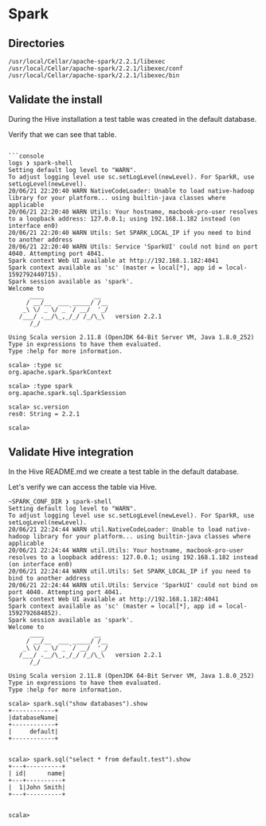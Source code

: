 # Spark

## Directories

```console
/usr/local/Cellar/apache-spark/2.2.1/libexec
/usr/local/Cellar/apache-spark/2.2.1/libexec/conf
/usr/local/Cellar/apache-spark/2.2.1/libexec/bin
```

## Validate the install

During the Hive installation a test table was created in the default database.

Verify that we can see that table.

````

```console
logs ❯ spark-shell
Setting default log level to "WARN".
To adjust logging level use sc.setLogLevel(newLevel). For SparkR, use setLogLevel(newLevel).
20/06/21 22:20:40 WARN NativeCodeLoader: Unable to load native-hadoop library for your platform... using builtin-java classes where applicable
20/06/21 22:20:40 WARN Utils: Your hostname, macbook-pro-user resolves to a loopback address: 127.0.0.1; using 192.168.1.182 instead (on interface en0)
20/06/21 22:20:40 WARN Utils: Set SPARK_LOCAL_IP if you need to bind to another address
20/06/21 22:20:40 WARN Utils: Service 'SparkUI' could not bind on port 4040. Attempting port 4041.
Spark context Web UI available at http://192.168.1.182:4041
Spark context available as 'sc' (master = local[*], app id = local-1592792440715).
Spark session available as 'spark'.
Welcome to
      ____              __
     / __/__  ___ _____/ /__
    _\ \/ _ \/ _ `/ __/  '_/
   /___/ .__/\_,_/_/ /_/\_\   version 2.2.1
      /_/

Using Scala version 2.11.8 (OpenJDK 64-Bit Server VM, Java 1.8.0_252)
Type in expressions to have them evaluated.
Type :help for more information.

scala> :type sc
org.apache.spark.SparkContext

scala> :type spark
org.apache.spark.sql.SparkSession

scala> sc.version
res0: String = 2.2.1

scala>
````

## Validate Hive integration

In the Hive README.md we create a test table in the default database.

Let's verify we can access the table via Hive.

```console
~SPARK_CONF_DIR ❯ spark-shell
Setting default log level to "WARN".
To adjust logging level use sc.setLogLevel(newLevel). For SparkR, use setLogLevel(newLevel).
20/06/21 22:24:44 WARN util.NativeCodeLoader: Unable to load native-hadoop library for your platform... using builtin-java classes where applicable
20/06/21 22:24:44 WARN util.Utils: Your hostname, macbook-pro-user resolves to a loopback address: 127.0.0.1; using 192.168.1.182 instead (on interface en0)
20/06/21 22:24:44 WARN util.Utils: Set SPARK_LOCAL_IP if you need to bind to another address
20/06/21 22:24:44 WARN util.Utils: Service 'SparkUI' could not bind on port 4040. Attempting port 4041.
Spark context Web UI available at http://192.168.1.182:4041
Spark context available as 'sc' (master = local[*], app id = local-1592792684852).
Spark session available as 'spark'.
Welcome to
      ____              __
     / __/__  ___ _____/ /__
    _\ \/ _ \/ _ `/ __/  '_/
   /___/ .__/\_,_/_/ /_/\_\   version 2.2.1
      /_/

Using Scala version 2.11.8 (OpenJDK 64-Bit Server VM, Java 1.8.0_252)
Type in expressions to have them evaluated.
Type :help for more information.

scala> spark.sql("show databases").show
+------------+
|databaseName|
+------------+
|     default|
+------------+


scala> spark.sql("select * from default.test").show
+---+----------+
| id|      name|
+---+----------+
|  1|John Smith|
+---+----------+


scala>
```
